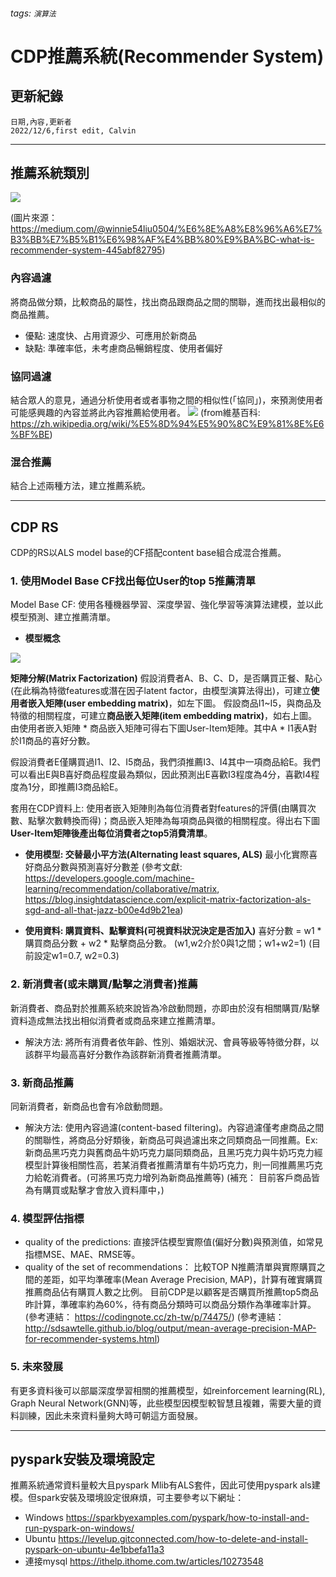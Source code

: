 ###### tags: `演算法`
# CDP推薦系統(Recommender System)
## 更新紀錄
```csvpreview {header="true"}
日期,內容,更新者
2022/12/6,first edit, Calvin
```
---
## 推薦系統類別
![](https://i.imgur.com/OG7ccyR.png)

(圖片來源： https://medium.com/@winnie54liu0504/%E6%8E%A8%E8%96%A6%E7%B3%BB%E7%B5%B1%E6%98%AF%E4%BB%80%E9%BA%BC-what-is-recommender-system-445abf82795)

### **內容過濾**
將商品做分類，比較商品的屬性，找出商品跟商品之間的關聯，進而找出最相似的商品推薦。

* 優點: 速度快、占用資源少、可應用於新商品
* 缺點: 準確率低，未考慮商品暢銷程度、使用者偏好

### **協同過濾**
結合眾人的意見，通過分析使用者或者事物之間的相似性(「協同」)，來預測使用者可能感興趣的內容並將此內容推薦給使用者。
![](https://i.imgur.com/91GXaot.png)
(from維基百科: https://zh.wikipedia.org/wiki/%E5%8D%94%E5%90%8C%E9%81%8E%E6%BF%BE)

### **混合推薦**
結合上述兩種方法，建立推薦系統。

---


## CDP RS
CDP的RS以ALS model base的CF搭配content base組合成混合推薦。
### **1. 使用Model Base CF找出每位User的top 5推薦清單**
Model Base CF: 使用各種機器學習、深度學習、強化學習等演算法建模，並以此模型預測、建立推薦清單。

* **模型概念**

![](https://i.imgur.com/xCTCrr7.png)

**矩陣分解(Matrix Factorization)**
假設消費者A、B、C、D，是否購買正餐、點心(在此稱為特徵features或潛在因子latent factor，由模型演算法得出)，可建立**使用者嵌入矩陣(user embedding matrix)**，如左下圖。
假設商品I1~I5，與商品及特徵的相關程度，可建立**商品嵌入矩陣(item embedding matrix)**，如右上圖。
由使用者嵌入矩陣 * 商品嵌入矩陣可得右下圖User-Item矩陣。其中A * I1表A對於I1商品的喜好分數。

假設消費者E僅購買過I1、I2、I5商品，我們須推薦I3、I4其中一項商品給E。我們可以看出E與B喜好商品程度最為類似，因此預測出E喜歡I3程度為4分，喜歡I4程度為1分，即推薦I3商品給E。

套用在CDP資料上: 使用者嵌入矩陣則為每位消費者對features的評價(由購買次數、點擊次數轉換而得)；商品嵌入矩陣為每項商品與徵的相關程度。得出右下圖**User-Item矩陣後產出每位消費者之top5消費清單**。

* **使用模型: 交替最小平方法(Alternating least squares, ALS)**
最小化實際喜好商品分數與預測喜好分數差
(參考文獻: https://developers.google.com/machine-learning/recommendation/collaborative/matrix,
https://blog.insightdatascience.com/explicit-matrix-factorization-als-sgd-and-all-that-jazz-b00e4d9b21ea)

* **使用資料: 購買資料、點擊資料(可視資料狀況決定是否加入)**
喜好分數 = w1 * 購買商品分數 + w2 * 點擊商品分數。
(w1,w2介於0與1之間；w1+w2=1)
(目前設定w1=0.7, w2=0.3)


### **2. 新消費者(或未購買/點擊之消費者)推薦**
新消費者、商品對於推薦系統來說皆為冷啟動問題，亦即由於沒有相關購買/點擊資料造成無法找出相似消費者或商品來建立推薦清單。
* 解決方法: 將所有消費者依年齡、性別、婚姻狀況、會員等級等特徵分群，以該群平均最高喜好分數作為該群新消費者推薦清單。


### **3. 新商品推薦**
同新消費者，新商品也會有冷啟動問題。
* 解決方法: 使用內容過濾(content-based filtering)。內容過濾僅考慮商品之間的關聯性，將商品分好類後，新商品可與過濾出來之同類商品一同推薦。Ex:新商品黑巧克力與舊商品牛奶巧克力屬同類商品，且黑巧克力與牛奶巧克力經模型計算後相關性高，若某消費者推薦清單有牛奶巧克力，則一同推薦黑巧克力給乾消費者。(可將黑巧克力增列為新商品推薦等)
(補充： 目前客戶商品皆為有購買或點擊才會放入資料庫中，)


### **4. 模型評估指標**
* quality of the predictions: 直接評估模型實際值(偏好分數)與預測值，如常見指標MSE、MAE、RMSE等。
* quality of the set of recommendations： 比較TOP N推薦清單與實際購買之間的差距，如平均準確率(Mean Average Precision, MAP)，計算有確實購買推薦商品佔有購買人數之比例。
目前CDP是以顧客是否購買所推薦top5商品昨計算，準確率約為60%，待有商品分類時可以商品分類作為準確率計算。
(參考連結： https://codingnote.cc/zh-tw/p/74475/)
(參考連結： http://sdsawtelle.github.io/blog/output/mean-average-precision-MAP-for-recommender-systems.html)


### **5. 未來發展**
有更多資料後可以部屬深度學習相關的推薦模型，如reinforcement learning(RL), Graph Neural Network(GNN)等，此些模型因模型較智慧且複雜，需要大量的資料訓練，因此未來資料量夠大時可朝這方面發展。

---


## pyspark安裝及環境設定
推薦系統通常資料量較大且pyspark Mlib有ALS套件，因此可使用pyspark als建模。但spark安裝及環境設定很麻煩，可主要參考以下網址：
* Windows
https://sparkbyexamples.com/pyspark/how-to-install-and-run-pyspark-on-windows/
* Ubuntu
https://levelup.gitconnected.com/how-to-delete-and-install-pyspark-on-ubuntu-4e1bbefa11a3
* 連接mysql
https://ithelp.ithome.com.tw/articles/10273548




